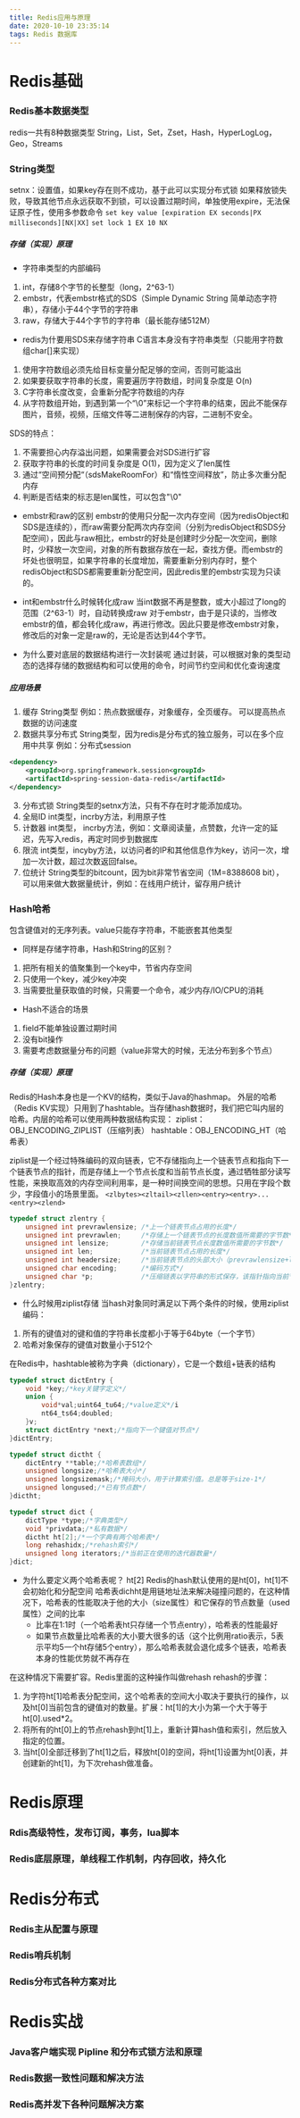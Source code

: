 ```yaml
---
title: Redis应用与原理
date: 2020-10-10 23:35:14
tags: Redis 数据库
---
```


# Redis基础

### Redis基本数据类型
redis一共有8种数据类型
String，List，Set，Zset，Hash，HyperLogLog，Geo，Streams

### String类型

setnx：设置值，如果key存在则不成功，基于此可以实现分布式锁
如果释放锁失败，导致其他节点永远获取不到锁，可以设置过期时间，单独使用expire，无法保证原子性，使用多参数命令
`set key value [expiration EX seconds|PX milliseconds][NX|XX]`
`set lock 1 EX 10 NX`

##### 存储（实现）原理
- 字符串类型的内部编码
1. int，存储8个字节的长整型（long，2^63-1）
2. embstr，代表embstr格式的SDS（Simple Dynamic String 简单动态字符串），存储小于44个字节的字符串
3. raw，存储大于44个字节的字符串（最长能存储512M）

- redis为什要用SDS来存储字符串
C语言本身没有字符串类型（只能用字符数组char[]来实现）
1. 使用字符数组必须先给目标变量分配足够的空间，否则可能溢出
2. 如果要获取字符串的长度，需要遍历字符数组，时间复杂度是 O(n)
3. C字符串长度改变，会重新分配字符数组的内存
4. 从字符数组开始，到遇到第一个“\0”来标记一个字符串的结束，因此不能保存图片，音频，视频，压缩文件等二进制保存的内容，二进制不安全。

SDS的特点：
1. 不需要担心内存溢出问题，如果需要会对SDS进行扩容
2. 获取字符串的长度的时间复杂度是 O(1)，因为定义了len属性
3. 通过“空间预分配“（sdsMakeRoomFor）和“惰性空间释放”，防止多次重分配内存
4. 判断是否结束的标志是len属性，可以包含"\0"

- embstr和raw的区别
embstr的使用只分配一次内存空间（因为redisObject和SDS是连续的），而raw需要分配两次内存空间（分别为redisObject和SDS分配空间），因此与raw相比，embstr的好处是创建时少分配一次空间，删除时，少释放一次空间，对象的所有数据存放在一起，查找方便。而embstr的坏处也很明显，如果字符串的长度增加，需要重新分别内存时，整个redisObject和SDS都需要重新分配空间，因此redis里的embstr实现为只读的。

- int和embstr什么时候转化成raw
当int数据不再是整数，或大小超过了long的范围（2^63-1）时，自动转换成raw
对于embstr，由于是只读的，当修改embstr的值，都会转化成raw，再进行修改。因此只要是修改embstr对象，修改后的对象一定是raw的，无论是否达到44个字节。

- 为什么要对底层的数据结构进行一次封装呢
通过封装，可以根据对象的类型动态的选择存储的数据结构和可以使用的命令，时间节约空间和优化查询速度


##### 应用场景
1. 缓存
String类型
例如：热点数据缓存，对象缓存，全页缓存。 可以提高热点数据的访问速度
2. 数据共享分布式
String类型，因为redis是分布式的独立服务，可以在多个应用中共享
例如：分布式session
```xml
<dependency>
    <groupId>org.springframework.session<groupId>
    <artifactId>spring-session-data-redis</artifactId>
</dependency>
``` 
3. 分布式锁
String类型的setnx方法，只有不存在时才能添加成功。
4. 全局ID
int类型，incrby方法，利用原子性
5. 计数器
int类型， incrby方法，例如：文章阅读量，点赞数，允许一定的延迟，先写入redis，再定时同步到数据库
6. 限流
int类型，incyby方法，以访问者的IP和其他信息作为key，访问一次，增加一次计数，超过次数返回false。
7. 位统计
String类型的bitcount，因为bit非常节省空间（1M=8388608 bit），可以用来做大数据量统计，例如：在线用户统计，留存用户统计

### Hash哈希
包含键值对的无序列表。value只能存字符串，不能嵌套其他类型
- 同样是存储字符串，Hash和String的区别？
1. 把所有相关的值聚集到一个key中，节省内存空间
2. 只使用一个key，减少key冲突
3. 当需要批量获取值的时候，只需要一个命令，减少内存/IO/CPU的消耗
- Hash不适合的场景
1. field不能单独设置过期时间
2. 没有bit操作
3. 需要考虑数据量分布的问题（value非常大的时候，无法分布到多个节点）

##### 存储（实现）原理
Redis的Hash本身也是一个KV的结构，类似于Java的hashmap。
外层的哈希（Redis KV实现）只用到了hashtable。当存储hash数据时，我们把它叫内层的哈希。内层的哈希可以使用两种数据结构实现：
ziplist：OBJ_ENCODING_ZIPLIST（压缩列表）
hashtable：OBJ_ENCODING_HT（哈希表）

ziplist是一个经过特殊编码的双向链表，它不存储指向上一个链表节点和指向下一个链表节点的指针，而是存储上一个节点长度和当前节点长度，通过牺牲部分读写性能，来换取高效的内存空间利用率，是一种时间换空间的思想。只用在字段个数少，字段值小的场景里面。
`<zlbytes><zltail><zllen><entry><entry>...<entry><zlend>`
```cpp
typedef struct zlentry {
    unsigned int prevrawlensize; /*上一个链表节点占用的长度*/
    unsigned int prevrawlen;     /*存储上一个链表节点的长度数值所需要的字节数*/
    unsigned int lensize;        /*存储当前链表节点长度数值所需要的字节数*/
    unsigned int len;            /*当前链表节点占用的长度*/
    unsigned int headersize;     /*当前链表节点的头部大小（prevrawlensize+lensize），即非数据域的大小*/
    unsigned char encoding;      /*编码方式*/
    unsigned char *p;            /*压缩链表以字符串的形式保存，该指针指向当前节点起始位置*/
}zlentry;
```

- 什么时候用ziplist存储
当hash对象同时满足以下两个条件的时候，使用ziplist编码：
1. 所有的键值对的键和值的字符串长度都小于等于64byte（一个字节）
2. 哈希对象保存的键值对数量小于512个

在Redis中，hashtable被称为字典（dictionary），它是一个数组+链表的结构

```cpp
typedef struct dictEntry {
    void *key;/*key关键字定义*/
    union {
        void*val;uint64_tu64;/*value定义*/i
        nt64_ts64;doubled;
    }v;
    struct dictEntry *next;/*指向下一个键值对节点*/
}dictEntry;
```

```cpp
typedef struct dictht {
    dictEntry **table;/*哈希表数组*/
    unsigned longsize;/*哈希表大小*/
    unsigned longsizemask;/*掩码大小，用于计算索引值。总是等于size-1*/
    unsigned longused;/*已有节点数*/
}dictht;
```

```cpp
typedef struct dict {
    dictType *type;/*字典类型*/
    void *privdata;/*私有数据*/
    dictht ht[2];/*一个字典有两个哈希表*/
    long rehashidx;/*rehash索引*/
    unsigned long iterators;/*当前正在使用的迭代器数量*/
}dict;
```
- 为什么要定义两个哈希表呢？ ht[2]
Redis的hash默认使用的是ht[0]，ht[1]不会初始化和分配空间
哈希表dichht是用链地址法来解决碰撞问题的，在这种情况下，哈希表的性能取决于他的大小（size属性）和它保存的节点数量（used属性）之间的比率
    - 比率在1:1时（一个哈希表ht只存储一个节点entry），哈希表的性能最好
    - 如果节点数量比哈希表的大小要大很多的话（这个比例用ratio表示，5表示平均5一个ht存储5个entry），那么哈希表就会退化成多个链表，哈希表本身的性能优势就不再存在

在这种情况下需要扩容。Redis里面的这种操作叫做rehash
rehash的步骤：
1. 为字符ht[1]哈希表分配空间，这个哈希表的空间大小取决于要执行的操作，以及ht[0]当前包含的键值对的数量。扩展：ht[1]的大小为第一个大于等于ht[0].used*2。
2. 将所有的ht[0]上的节点rehash到ht[1]上，重新计算hash值和索引，然后放入指定的位置。
3. 当ht[0]全部迁移到了ht[1]之后，释放ht[0]的空间，将ht[1]设置为ht[0]表，并创建新的ht[1]，为下次rehash做准备。




# Redis原理

### Rdis高级特性，发布订阅，事务，lua脚本

### Redis底层原理，单线程工作机制，内存回收，持久化


# Redis分布式

### Redis主从配置与原理

### Redis哨兵机制

### Redis分布式各种方案对比



# Redis实战

### Java客户端实现 Pipline 和分布式锁方法和原理

### Redis数据一致性问题和解决方法

### Redis高并发下各种问题解决方案

